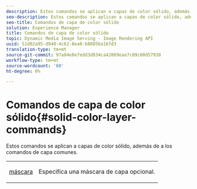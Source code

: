 ```yaml
---
description: Estos comandos se aplican a capas de color sólido, además de a los comandos de capa comunes.
seo-description: Estos comandos se aplican a capas de color sólido, además de a los comandos de capa comunes.
seo-title: Comandos de capa de color sólido
solution: Experience Manager
title: Comandos de capa de color sólido
topic: Dynamic Media Image Serving - Image Rendering API
uuid: 51d82a95-d940-4c62-8ea8-b8805ba16fd3
translation-type: tm+mt
source-git-commit: 97a84e8e7edd3d834ca42069eae7c09c00d57938
workflow-type: tm+mt
source-wordcount: '60'
ht-degree: 0%

---
```



# Comandos de capa de color sólido{#solid-color-layer-commands}

Estos comandos se aplican a capas de color sólido, además de a los comandos de capa comunes.

<table id="simpletable_4E563E4C797E45F390340258170BDCE4"> 
 <tr class="strow"> 
  <td class="stentry"> <p><a href="../../../../../../is-api/http-ref/image-serving-api-ref/c-http-protocol-reference/c-command-reference/r-mask.md#reference-922254e027404fb890b850e2723ee06e" type="reference" format="dita" scope="local"> máscara</a> </p> </td> 
  <td class="stentry"> <p>Especifica una máscara de capa opcional. </p></td> 
 </tr> 
</table>

